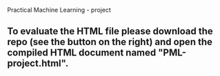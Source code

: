 Practical Machine Learning - project

## To evaluate the HTML file please download the repo (see the <download> button on the right) and open the compiled HTML document named "PML-project.html".
